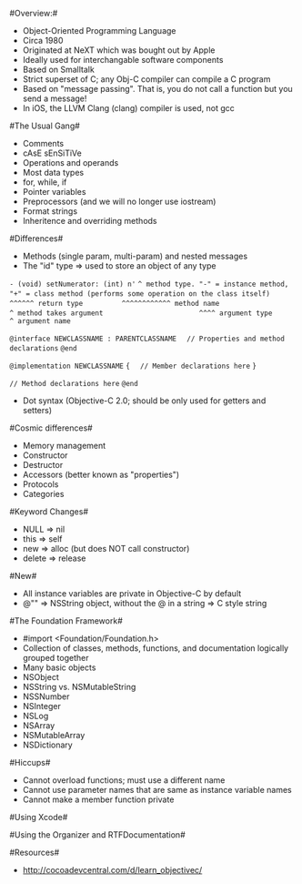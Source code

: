 #Overview:#
* Object-Oriented Programming Language
* Circa 1980
* Originated at NeXT which was bought out by Apple
* Ideally used for interchangable software components
* Based on Smalltalk
* Strict superset of C; any Obj-C compiler can compile a C program
* Based on "message passing".  That is, you do not call a function but you send a message!
* In iOS, the LLVM Clang (clang) compiler is used, not gcc

#The Usual Gang#
* Comments
* cAsE sEnSiTiVe
* Operations and operands
* Most data types
* for, while, if
* Pointer variables
* Preprocessors (and we will no longer use iostream)
* Format strings
* Inheritence and overriding methods

#Differences#
* Methods (single param, multi-param) and nested messages
* The "id" type => used to store an object of any type

`- (void) setNumerator: (int) n'`
`^ method type. "-" = instance method, "+" = class method (performs some operation on the class itself)`
`  ^^^^^^ return type`
`         ^^^^^^^^^^^^ method name`
`                     ^ method takes argument`
`                       ^^^^ argument type`
`                             ^ argument name`
                             
`@interface NEWCLASSNAME : PARENTCLASSNAME`
`  // Properties and method declarations`
`@end`

`@implementation NEWCLASSNAME`
`{`
`  // Member declarations here`
`}`

`// Method declarations here`
`@end`

* Dot syntax (Objective-C 2.0; should be only used for getters and setters)

#Cosmic differences#
* Memory management
* Constructor
* Destructor
* Accessors (better known as "properties")
* Protocols
* Categories

#Keyword Changes#
* NULL => nil
* this => self
* new => alloc (but does NOT call constructor)
* delete => release

#New#
* All instance variables are private in Objective-C by default
* @"" => NSString object, without the @ in a string => C style string

#The Foundation Framework#
* #import <Foundation/Foundation.h>
* Collection of classes, methods, functions, and documentation logically grouped together
* Many basic objects
* NSObject
* NSString vs. NSMutableString
* NSSNumber
* NSInteger
* NSLog
* NSArray
* NSMutableArray
* NSDictionary

#Hiccups#
* Cannot overload functions; must use a different name
* Cannot use parameter names that are same as instance variable names
* Cannot make a member function private

#Using Xcode#

#Using the Organizer and RTFDocumentation#

#Resources#
* http://cocoadevcentral.com/d/learn_objectivec/
